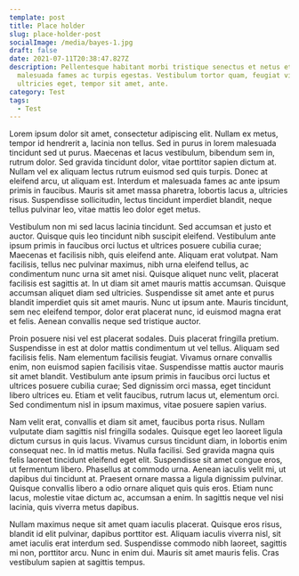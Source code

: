 ```yaml
---
template: post
title: Place holder
slug: place-holder-post
socialImage: /media/bayes-1.jpg
draft: false
date: 2021-07-11T20:38:47.827Z
description: Pellentesque habitant morbi tristique senectus et netus et
  malesuada fames ac turpis egestas. Vestibulum tortor quam, feugiat vitae,
  ultricies eget, tempor sit amet, ante.
category: Test
tags:
  - Test
---
```

Lorem ipsum dolor sit amet, consectetur adipiscing elit. Nullam ex metus, tempor id hendrerit a, lacinia non tellus. Sed in purus in lorem malesuada tincidunt sed ut purus. Maecenas et lacus vestibulum, bibendum sem in, rutrum dolor. Sed gravida tincidunt dolor, vitae porttitor sapien dictum at. Nullam vel ex aliquam lectus rutrum euismod sed quis turpis. Donec at eleifend arcu, ut aliquam est. Interdum et malesuada fames ac ante ipsum primis in faucibus. Mauris sit amet massa pharetra, lobortis lacus a, ultricies risus. Suspendisse sollicitudin, lectus tincidunt imperdiet blandit, neque tellus pulvinar leo, vitae mattis leo dolor eget metus.

Vestibulum non mi sed lacus lacinia tincidunt. Sed accumsan et justo et auctor. Quisque quis leo tincidunt nibh suscipit eleifend. Vestibulum ante ipsum primis in faucibus orci luctus et ultrices posuere cubilia curae; Maecenas et facilisis nibh, quis eleifend ante. Aliquam erat volutpat. Nam facilisis, tellus nec pulvinar maximus, nibh urna eleifend tellus, ac condimentum nunc urna sit amet nisi. Quisque aliquet nunc velit, placerat facilisis est sagittis at. In ut diam sit amet mauris mattis accumsan. Quisque accumsan aliquet diam sed ultricies. Suspendisse sit amet ante et purus blandit imperdiet quis sit amet mauris. Nunc ut ipsum ante. Mauris tincidunt, sem nec eleifend tempor, dolor erat placerat nunc, id euismod magna erat et felis. Aenean convallis neque sed tristique auctor.

Proin posuere nisi vel est placerat sodales. Duis placerat fringilla pretium. Suspendisse in est at dolor mattis condimentum ut vel tellus. Aliquam sed facilisis felis. Nam elementum facilisis feugiat. Vivamus ornare convallis enim, non euismod sapien facilisis vitae. Suspendisse mattis auctor mauris sit amet blandit. Vestibulum ante ipsum primis in faucibus orci luctus et ultrices posuere cubilia curae; Sed dignissim orci massa, eget tincidunt libero ultrices eu. Etiam et velit faucibus, rutrum lacus ut, elementum orci. Sed condimentum nisl in ipsum maximus, vitae posuere sapien varius.

Nam velit erat, convallis et diam sit amet, faucibus porta risus. Nullam vulputate diam sagittis nisl fringilla sodales. Quisque eget leo laoreet ligula dictum cursus in quis lacus. Vivamus cursus tincidunt diam, in lobortis enim consequat nec. In id mattis metus. Nulla facilisi. Sed gravida magna quis felis laoreet tincidunt eleifend eget elit. Suspendisse sit amet congue eros, ut fermentum libero. Phasellus at commodo urna. Aenean iaculis velit mi, ut dapibus dui tincidunt at. Praesent ornare massa a ligula dignissim pulvinar. Quisque convallis libero a odio ornare aliquet quis quis eros. Etiam nunc lacus, molestie vitae dictum ac, accumsan a enim. In sagittis neque vel nisi lacinia, quis viverra metus dapibus.

Nullam maximus neque sit amet quam iaculis placerat. Quisque eros risus, blandit id elit pulvinar, dapibus porttitor est. Aliquam iaculis viverra nisl, sit amet iaculis erat interdum sed. Suspendisse commodo nibh laoreet, sagittis mi non, porttitor arcu. Nunc in enim dui. Mauris sit amet mauris felis. Cras vestibulum sapien at sagittis tempus.